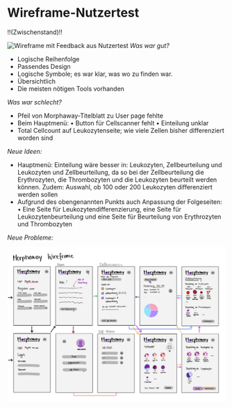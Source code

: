 # Wireframe-Nutzertest

!!(Zwischenstand)!!

![Wireframe mit Feedback aus Nutzertest]()
*Was war gut?*
-	Logische Reihenfolge
-	Passendes Design
-	Logische Symbole; es war klar, was wo zu finden war.
-	Übersichtlich
-	Die meisten nötigen Tools vorhanden

*Was war schlecht?*
-	Pfeil von Morphaway-Titelblatt zu User page fehlte
-	Beim Hauptmenü:
•	Button für Cellscanner fehlt
•	Einteilung unklar
-	Total Cellcount auf Leukozytenseite; wie viele Zellen bisher differenziert worden sind

*Neue Ideen:*
-	Hauptmenü:
Einteilung wäre besser in: Leukozyten, Zellbeurteilung und Leukozyten und Zellbeurteilung, da so bei der Zellbeurteilung die Erythrozyten, die Thrombozyten und die Leukozyten beurteilt werden können. Zudem: Auswahl, ob 100 oder 200 Leukozyten differenziert werden sollen
-	Aufgrund des obengenannten Punkts auch Anpassung der Folgeseiten:
•	Eine Seite für Leukozytendifferenzierung, eine Seite für Leukozytenbeurteilung und eine Seite für Beurteilung von Erythrozyten und Thrombozyten

*Neue Probleme:*

![fertiges Wireframe](https://github.com/Kiri034/Morphaway/blob/45c85dc829e46301f68b9a91d696b6ed84e5201f/Bilder/Wireframe_Morphaway_v3.jpg)